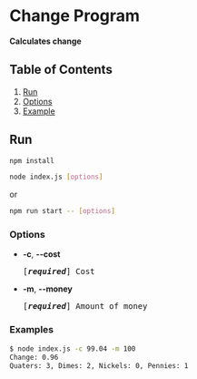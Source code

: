 # Change Program

**Calculates change**

## Table of Contents

1. [Run](#run)
2. [Options](#options)
3. [Example](#examples)

## Run

```bash
npm install
```

```bash
node index.js [options]
```

or

```bash
npm run start -- [options]
```

### Options

- **-c**, **--cost**
    <pre>[<em><b>required</b></em>] Cost</pre>

- **-m**, **--money**
    <pre>[<em><b>required</b></em>] Amount of money</pre>

### Examples

```bash
$ node index.js -c 99.04 -m 100
Change: 0.96
Quaters: 3, Dimes: 2, Nickels: 0, Pennies: 1
```
